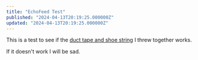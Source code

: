 ```yaml
---
title: "EchoFeed Test"
published: "2024-04-13T20:19:25.000000Z"
updated: "2024-04-13T20:19:25.000000Z"
---
```


This is a test to see if the [duct tape and shoe string](https://github.com/jbowdre/capsule/commit/54d21b2b32faad23a7bfb6401c583ad6708fd3fd) I threw together works.


If it doesn't work I will be sad.
